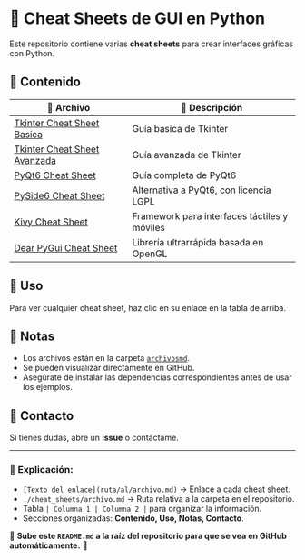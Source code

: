 # 📘 Cheat Sheets de GUI en Python

Este repositorio contiene varias **cheat sheets** para crear interfaces gráficas con Python.

## 📂 Contenido

| 📄 Archivo | 📖 Descripción |
|-----------|--------------|
| [Tkinter Cheat Sheet Basica](./archivosmd/tkinter_cheat_sheet_basica.md) | Guía basica de Tkinter |
| [Tkinter Cheat Sheet Avanzada](./archivosmd/tkinter_cheat_sheet_avanzada.md) | Guía avanzada de Tkinter |
| [PyQt6 Cheat Sheet](./archivosmd/pyqt6_cheat_sheet_full.md) | Guía completa de PyQt6 |
| [PySide6 Cheat Sheet](./archivosmd/pyside6_cheat_sheet_full.md) | Alternativa a PyQt6, con licencia LGPL |
| [Kivy Cheat Sheet](./archivosmd/kivy_cheat_sheet_full.md) | Framework para interfaces táctiles y móviles |
| [Dear PyGui Cheat Sheet](./archivosmd/dearpygui_cheat_sheet_full.md) | Librería ultrarrápida basada en OpenGL |

## 🚀 Uso

Para ver cualquier cheat sheet, haz clic en su enlace en la tabla de arriba.

## 📌 Notas

- Los archivos están en la carpeta [`archivosmd`](./archivosmd).
- Se pueden visualizar directamente en GitHub.
- Asegúrate de instalar las dependencias correspondientes antes de usar los ejemplos.

## 📧 Contacto

Si tienes dudas, abre un **issue** o contáctame.

---

### 🔹 Explicación:
- `[Texto del enlace](ruta/al/archivo.md)` → Enlace a cada cheat sheet.
- `./cheat_sheets/archivo.md` → Ruta relativa a la carpeta en el repositorio.
- Tabla `| Columna 1 | Columna 2 |` para organizar la información.
- Secciones organizadas: **Contenido, Uso, Notas, Contacto**.

🔹 **Sube este `README.md` a la raíz del repositorio para que se vea en GitHub automáticamente.** 🚀
